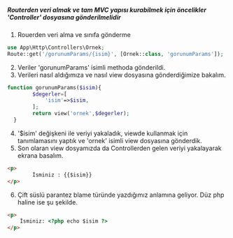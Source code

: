 ##### Routerden veri almak ve tam MVC yapısı kurabilmek için öncelikler 'Controller' dosyasına gönderilmelidir

1. Rouerden veri alma ve sınıfa gönderme
```php
use App\Http\Controllers\Ornek;
Route::get('/gorunumParams/{isim}', [Ornek::class, 'gorunumParams']);
```
2. Veriler 'gorunumParams' isimli methoda gönderildi.
3. Verileri nasıl aldığımıza ve nasıl view dosyasına gönderdiğimize bakalım.
```php
function gorunumParams($isim){
    	$degerler=[
      		'isim'=>$isim,
    	];
    	return view('ornek',$degerler);
  }
```
4. '$isim' değişkeni ile veriyi yakaladık, viewde kullanmak için tanımlamasını yaptık ve 'ornek' isimli view dosyasına gönderdik.
5. Son olaran view dosyamızda da Controllerden gelen veriyi yakalayarak ekrana basalım.
```html
<p>
        İsminiz : {{$isim}}
</p>
```
6. Çift süslü parantez blame türünde yazdığımız anlamına geliyor. Düz php haline ise şu şekilde.
```html
<p>
	İsminiz: <?php echo $isim ?>
</p> 
```
